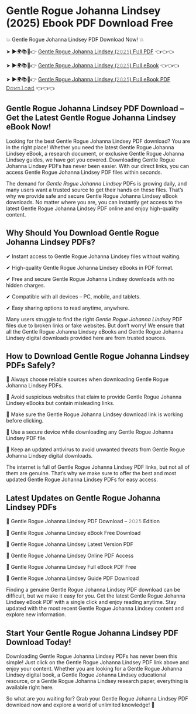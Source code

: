 # Gentle Rogue Johanna Lindsey (2025) Ebook PDF Download Free

💥 Gentle Rogue Johanna Lindsey PDF Download Now! 💥

➤ ►🌍📚📱👉 [Gentle Rogue Johanna Lindsey (𝟸𝟶𝟸𝟻) F𝚞ll PDF](https://getpdf.xyz/gentle-rogue-johanna-lindsey) 👈👈👈


➤ ►🌍📚📱👉 [Gentle Rogue Johanna Lindsey (𝟸𝟶𝟸𝟻) F𝚞ll eBook](https://getpdf.xyz/gentle-rogue-johanna-lindsey) 👈👈👈


➤ ►🌍📚📱👉 [Gentle Rogue Johanna Lindsey (𝟸𝟶𝟸𝟻) F𝚞ll eBook PDF D𝚘𝚠𝚗𝚕𝚘a𝚍](https://getpdf.xyz/gentle-rogue-johanna-lindsey) 👈👈👈


## Gentle Rogue Johanna Lindsey PDF Download – Get the Latest Gentle Rogue Johanna Lindsey eBook Now!

Looking for the best Gentle Rogue Johanna Lindsey PDF download? You are in the right place! Whether you need the latest Gentle Rogue Johanna Lindsey eBook, a research document, or exclusive Gentle Rogue Johanna Lindsey guides, we have got you covered. Downloading Gentle Rogue Johanna Lindsey PDFs has never been easier. With our direct links, you can access Gentle Rogue Johanna Lindsey PDF files within seconds.

The demand for *Gentle Rogue Johanna Lindsey* PDFs is growing daily, and many users want a trusted source to get their hands on these files. That’s why we provide safe and secure Gentle Rogue Johanna Lindsey eBook downloads. No matter where you are, you can instantly get access to the latest Gentle Rogue Johanna Lindsey PDF online and enjoy high-quality content.

## Why Should You Download Gentle Rogue Johanna Lindsey PDFs?

✔ Instant access to Gentle Rogue Johanna Lindsey files without waiting.

✔ High-quality Gentle Rogue Johanna Lindsey eBooks in PDF format.

✔ Free and secure Gentle Rogue Johanna Lindsey downloads with no hidden charges.

✔ Compatible with all devices – PC, mobile, and tablets.

✔ Easy sharing options to read anytime, anywhere.

Many users struggle to find the right *Gentle Rogue Johanna Lindsey* PDF files due to broken links or fake websites. But don’t worry! We ensure that all the Gentle Rogue Johanna Lindsey eBooks and Gentle Rogue Johanna Lindsey digital downloads provided here are from trusted sources.

## How to Download Gentle Rogue Johanna Lindsey PDFs Safely?

📌 Always choose reliable sources when downloading Gentle Rogue Johanna Lindsey PDFs.

📌 Avoid suspicious websites that claim to provide Gentle Rogue Johanna Lindsey eBooks but contain misleading links.

📌 Make sure the Gentle Rogue Johanna Lindsey download link is working before clicking.

📌 Use a secure device while downloading any Gentle Rogue Johanna Lindsey PDF file.

📌 Keep an updated antivirus to avoid unwanted threats from Gentle Rogue Johanna Lindsey digital downloads.

The internet is full of Gentle Rogue Johanna Lindsey PDF links, but not all of them are genuine. That’s why we make sure to offer the best and most updated Gentle Rogue Johanna Lindsey PDFs for easy access.

## Latest Updates on Gentle Rogue Johanna Lindsey PDFs

🔹 Gentle Rogue Johanna Lindsey PDF Download – 𝟸𝟶𝟸𝟻 Edition

🔹 Gentle Rogue Johanna Lindsey eBook Free Download

🔹 Gentle Rogue Johanna Lindsey Latest Version PDF

🔹 Gentle Rogue Johanna Lindsey Online PDF Access

🔹 Gentle Rogue Johanna Lindsey Full eBook PDF Free

🔹 Gentle Rogue Johanna Lindsey Guide PDF Download

Finding a genuine Gentle Rogue Johanna Lindsey PDF download can be difficult, but we make it easy for you. Get the latest Gentle Rogue Johanna Lindsey eBook PDF with a single click and enjoy reading anytime. Stay updated with the most recent Gentle Rogue Johanna Lindsey content and explore new information.

## Start Your Gentle Rogue Johanna Lindsey PDF Download Today!

Downloading Gentle Rogue Johanna Lindsey PDFs has never been this simple! Just click on the Gentle Rogue Johanna Lindsey PDF link above and enjoy your content. Whether you are looking for a Gentle Rogue Johanna Lindsey digital book, a Gentle Rogue Johanna Lindsey educational resource, or a Gentle Rogue Johanna Lindsey research paper, everything is available right here.

So what are you waiting for? Grab your Gentle Rogue Johanna Lindsey PDF download now and explore a world of unlimited knowledge! 🚀